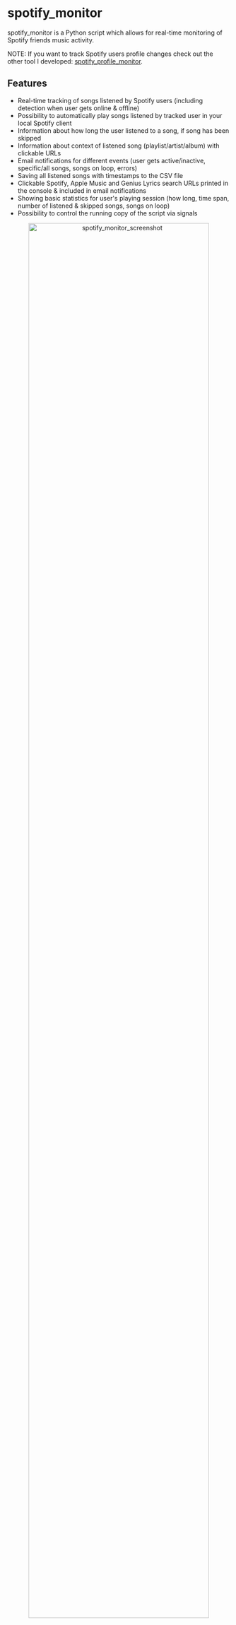 # spotify_monitor

spotify_monitor is a Python script which allows for real-time monitoring of Spotify friends music activity. 

NOTE: If you want to track Spotify users profile changes check out the other tool I developed: [spotify_profile_monitor](https://github.com/misiektoja/spotify_profile_monitor).

## Features

- Real-time tracking of songs listened by Spotify users (including detection when user gets online & offline)
- Possibility to automatically play songs listened by tracked user in your local Spotify client
- Information about how long the user listened to a song, if song has been skipped
- Information about context of listened song (playlist/artist/album) with clickable URLs
- Email notifications for different events (user gets active/inactive, specific/all songs, songs on loop, errors)
- Saving all listened songs with timestamps to the CSV file
- Clickable Spotify, Apple Music and Genius Lyrics search URLs printed in the console & included in email notifications
- Showing basic statistics for user's playing session (how long, time span, number of listened & skipped songs, songs on loop)
- Possibility to control the running copy of the script via signals

<p align="center">
   <img src="./assets/spotify_monitor.png" alt="spotify_monitor_screenshot" width="90%"/>
</p>

## Change Log

Release notes can be found [here](RELEASE_NOTES.md)

## Disclaimer

I'm not a dev, project done as a hobby. Code is ugly and as-is, but it works (at least for me) ;-)

## Requirements

The script requires Python 3.x.

It uses requests, python-dateutil and urllib3.

It has been tested successfully on:
- macOS (Ventura & Sonoma)
- Linux (Raspberry Pi Bullseye & Bookworm based on Debian, Ubuntu 24)
- Windows (10 & 11)

It should work on other versions of macOS, Linux, Unix and Windows as well.

## Installation

Install the required Python packages:

```sh
python3 -m pip install requests python-dateutil urllib3
```

Or from requirements.txt:

```sh
pip3 install -r requirements.txt
```

Copy the *[spotify_monitor.py](spotify_monitor.py)* file to the desired location. 

You might want to add executable rights if on Linux/Unix/macOS:

```sh
chmod a+x spotify_monitor.py
```

## Configuration

Edit the *[spotify_monitor.py](spotify_monitor.py)* file and change any desired configuration variables in the marked **CONFIGURATION SECTION** (all parameters have detailed description in the comments).

### Spotify sp_dc cookie

Log in to Spotify web client [https://open.spotify.com/](https://open.spotify.com/) in your web browser and copy the value of sp_dc cookie to **SP_DC_COOKIE** variable (or use **-u** parameter). 

You can use Cookie-Editor by cgagnier to get it easily (available for all major web browsers): [https://cookie-editor.com/](https://cookie-editor.com/)

Newly generated Spotify's sp_dc cookie should be valid for 1 year. You will be informed by the tool once the cookie expires (proper message on the console and in email if errors notifications have not been disabled via **-e** parameter).

It is suggested to create a new Spotify account for usage with the tool since we are not using official Spotify Web API most of the time (for example it does not support fetching friend activity).

### Following the monitored user

You need to follow the user you want to monitor as a friend. 

Your friend needs to have sharing of listening activity enabled in their Spotify client.

### SMTP settings

If you want to use email notifications functionality you need to change the SMTP settings (host, port, user, password, sender, recipient). If you leave the default settings then no notifications will be sent.

### Other settings

All other variables can be left at their defaults, but feel free to experiment with it.

## Getting started

### List of supported parameters

To get the list of all supported parameters:

```sh
./spotify_monitor.py -h
```

or 

```sh
python3 ./spotify_monitor.py -h
```

### Monitoring mode

To monitor specific user activity, just type Spotify user URI ID as parameter (**misiektoja** in the example below):

```sh
./spotify_monitor.py misiektoja
```

If you have not changed **SP_DC_COOKIE** variable in the *[spotify_monitor.py](spotify_monitor.py)* file, you can use **-u** parameter:

```sh
./spotify_monitor.py misiektoja -u "your_sp_dc_cookie_value"
```

The tool will run infinitely and monitor the user until the script is interrupted (Ctrl+C) or killed the other way.

You can monitor multiple Spotify friends by spawning multiple copies of the script. 

It is suggested to use sth like **tmux** or **screen** to have the script running after you log out from the server (unless you are running it on your desktop).

The tool automatically saves its output to *spotify_monitor_{user_uri_id}.log* file (the log file name suffix can be changed via **-y** parameter or logging can be disabled completely with **-d** parameter).

Keep in mind that monitoring reports the listened track AFTER the user finishes listening to it. It is how activities are reported by Spotify. 

### How to get friend's user URI ID

The easiest way is to use your Spotify client. Go to the profile page of your friend and then click 3 dots and select *'Copy link to profile'*. In my case it is: [https://open.spotify.com/user/misiektoja](https://open.spotify.com/user/misiektoja)

Then use the string after */user/* (*misiektoja* in the example) as your friend user URI ID.

You can also easily get user URI IDs for all your followed friends by using [Listing mode](#listing-mode).

### Listing mode

There is also other mode of the tool which prints the list of all your friends you follow, with their recently listened tracks (**-l** parameter):

```sh
./spotify_monitor.py -l
```

It also displays your friends Spotify username (very often first and last name of the user) and user URI ID (very often string of random characters). The latter one should be used as parameter to monitor the user.

<p align="center">
   <img src="./assets/spotify_monitor_listing.png" alt="spotify_monitor_listing" width="90%"/>
</p>

In my case both values are the same.

You can use the **-l** functionality regardless if the monitoring is used or not (it does not interfere). 

## How to use other features

### Email notifications

If you want to get email notifications once user gets active (**-a** parameter) and inactive (**-i** parameter):

```sh
./spotify_monitor.py misiektoja -a -i
```

Make sure you defined your SMTP settings earlier (see [SMTP settings](#smtp-settings)).

Example email:

<p align="center">
   <img src="./assets/spotify_monitor_email_notifications.png" alt="spotify_monitor_email_notifications" width="80%"/>
</p>

If you also want to be informed every time a user listens to specific songs, you can use **track_notification** functionality (**-t** parameter).

For that you need to create a file with list of songs you want to track (one track/album/playlist per line). The file needs to be indicated by **-s** parameter. The script checks if the listened track, album or playlist is in the file. Example file *spotify_tracks_misiektoja*:

```
we fell in love in october
Like a Stone
Half Believing
Something Changed
I Will Be There
```

Then run the tool with **-t** and **-s** parameters:

```sh
./spotify_monitor.py misiektoja -t -s ./spotify_tracks_misiektoja
```

If you want to get email notifications for every listened song use **-j** parameter:

```sh
./spotify_monitor.py misiektoja -j
```

If you want to get email notifications when user listens to the same song on loop use **-x** parameter:

```sh
./spotify_monitor.py misiektoja -x
```

### Saving listened songs to the CSV file

If you want to save all listened songs in the CSV file, use **-b** parameter with the name of the file (it will be automatically created if it does not exist):

```sh
./spotify_monitor.py misiektoja -b spotify_tracks_misiektoja.csv
```

### Automatic playing of tracks listened by the user in Spotify client

If you want the script to automatically play the tracks listened by the user in your local Spotify client use **-g** parameter:

```sh
./spotify_monitor.py misiektoja -g
```

Your Spotify client needs to be installed & started for this feature to work.

The script has full support for playing songs listened by the tracked user under **Linux** and **macOS**. It means it will automatically play the changed track and can also pause (or play indicated track) once user gets inactive (see **SP_USER_GOT_OFFLINE_TRACK_ID** variable).

For **Windows** it works in semi-way, i.e. if you have Spotify client running and you are not listening to any song, then the first song will be played automatically, but for others it will only do search and indicate the changed track in Spotify client, but you need to press the play button manually. I have not found better way to handle it locally on Windows yet (without using remote Spotify Web API).

You can change the method used for playing the songs under Linux, macOS and Windows by changing respective variables in *[spotify_monitor.py](spotify_monitor.py)* file. 

For **macOS** change **SPOTIFY_MACOS_PLAYING_METHOD** variable to one of the following values:
-  "**apple-script**" (recommended, **default**)
-  "trigger-url"

For **Linux** change **SPOTIFY_LINUX_PLAYING_METHOD** variable to one of the following values:
- "**dbus-send**" (most common one, **default**)
- "qdbus"
- "trigger-url"

For **Windows** change **SPOTIFY_WINDOWS_PLAYING_METHOD** variable to one of the following values:
- "**start-uri**" (recommended, **default**)
- "spotify-cmd"
- "trigger-url"

The recommended defaults should work for most people.

Keep in mind that monitoring reports the listened track AFTER the user finishes listening to it. It is how activities are reported by Spotify. It means you will be one song behind the monitored user and if the song currently listened by the tracked user is longer then the previous one, then the previously listened song might be played in your Spotify client on repeat (and if shorter it might be changed in the middle of the currently played song). 

If you want to have fully real-time monitoring of user's music activity, ask your friend to connect their Spotify account with [Last.fm](https://www.last.fm/) and then use the other tool I developed: [lastfm_monitor](https://github.com/misiektoja/lastfm_monitor).

### Check intervals and offline timer 

If you want to change the check interval to 20 seconds use **-c** parameter:

```sh
./spotify_monitor.py misiektoja -c 20
```

If you want to change the time required to mark the user as inactive to 15 mins (900 seconds) use **-o** parameter (the timer starts from the last reported track):

```sh
./spotify_monitor.py misiektoja -o 900
```

### Controlling the script via signals (only macOS/Linux/Unix)

The tool has several signal handlers implemented which allow to change behavior of the tool without a need to restart it with new parameters.

List of supported signals:

| Signal | Description |
| ----------- | ----------- |
| USR1 | Toggle email notifications when user gets active/inactive (-a, -i) |
| USR2 | Toggle email notifications for every song (-j) |
| CONT | Toggle email notifications for tracked songs (-t) |
| TRAP | Increase the inactivity check timer (by 30 seconds) |
| ABRT | Decrease the inactivity check timer (by 30 seconds) |

So if you want to change functionality of the running tool, just send the proper signal to the desired copy of the script.

I personally use **pkill** tool, so for example to toggle email notifications for every listened song, for the tool instance monitoring the *misiektoja* user:

```sh
pkill -f -USR2 "python3 ./spotify_monitor.py misiektoja"
```

As Windows supports limited number of signals, this functionality is available only on Linux/Unix/macOS.

### Other

Check other supported parameters using **-h**.

You can combine all the parameters mentioned earlier in monitoring mode (listing mode only supports **-l**).

## Coloring log output with GRC

If you use [GRC](https://github.com/garabik/grc) and want to have the tool's log output properly colored you can use the configuration file available [here](grc/conf.monitor_logs)

Change your grc configuration (typically *.grc/grc.conf*) and add this part:

```
# monitoring log file
.*_monitor_.*\.log
conf.monitor_logs
```

Now copy the *conf.monitor_logs* to your *.grc* directory and spotify_monitor log files should be nicely colored when using *grc* tool.

## License

This project is licensed under the GPLv3 - see the [LICENSE](LICENSE) file for details
